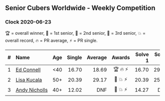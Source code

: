 ## Senior Cubers Worldwide - Weekly Competition
### Clock 2020-06-23

🏆 = overall winner, 🥇 = 1st senior, 🥈 = 2nd senior, 🥉 = 3rd senior, 💥 = overall record, 🔥 = PR average, ⚡ = PR single.

| # | Name | Age | Single | Average | Awards | Solve 1 | Solve 2 | Solve 3 | Solve 4 | Solve 5 | Video |
| :--: | :-- | :--: | --: | --: | :--: | --: | --: | --: | --: | --: | :-- |
| 1 | [<span style="white-space: nowrap">Ed Connell</span>](../../persons/ed_connell/clock.md) | <40 | 16.70 | 18.69 | <span style="white-space: nowrap">🏆 🔥 ⚡</span> | 16.70 | 29.37 | 17.60 | 20.58 | 17.88 | [Link](https://www.facebook.com/events/1618516681636159/permalink/1621527954668365/) |
| 2 | [<span style="white-space: nowrap">Lisa Kucala</span>](../../persons/lisa_kucala/clock.md) | 50+ | 20.39 | 29.17 | <span style="white-space: nowrap">🥇 💥 ⚡</span> | 20.39 | 25.13 | 41.71 | 35.57 | 26.82 | [Link](https://www.facebook.com/events/1618516681636159/permalink/1624299994391161/) |
| 3 | [<span style="white-space: nowrap">Andy Nicholls</span>](../../persons/andy_nicholls/clock.md) | 40+ | 12.02 | DNF | <span style="white-space: nowrap">🥈 💥 ⚡</span> | 14.27 | DNF | DNF | 12.02 | 12.86 | [Link](https://www.facebook.com/events/1618516681636159/permalink/1624284247726069/) |

<!-- Global site tag (gtag.js) - Google Analytics -->
<script async src="https://www.googletagmanager.com/gtag/js?id=UA-86348435-3"></script>
<script>window.dataLayer = window.dataLayer || []; function gtag() {dataLayer.push(arguments);} gtag('js', new Date()); gtag('config', 'UA-86348435-3');</script>
